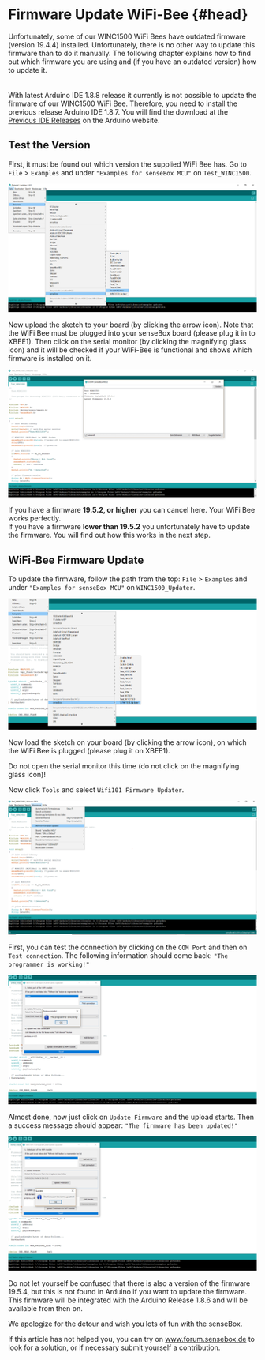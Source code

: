 # Firmware Update WiFi-Bee {#head}
<div class="description">Unfortunately, some of our WINC1500 WiFi Bees have outdated firmware (version 19.4.4) installed. Unfortunately, there is no other way to update this firmware than to do it manually. The following chapter explains how to find out which firmware you are using and (if you have an outdated version) how to update it.</div>

<div class="line">
    <br>
    <br>
</div>

<div class="box_warning">
    <i class="fa fa-exclamation-circle fa-fw" aria-hidden="true" style="color: #f0ad4e"></i>
    With latest Arduino IDE 1.8.8 release it currently is not possible to update the firmware of our WINC1500 WiFi Bee. Therefore, you need to install the previous release Arduino IDE 1.8.7. You will find the download at the <a href="https://www.arduino.cc/en/Main/OldSoftwareReleases#previous">Previous IDE Releases</a> on the Arduino website.
</div>

## Test the Version
First, it must be found out which version the supplied WiFi Bee has. Go to `File` > `Examples` and under `"Examples for senseBox MCU"` on `Test_WINC1500`.

![Open the WiFi-Test](https://github.com/sensebox/resources/raw/master/gitbook_pictures/Update-Wifi-Firmware/1-test.PNG)

Now upload the sketch to your board (by clicking the arrow icon). Note that the WiFi Bee must be plugged into your senseBox board (please plug it in to XBEE1). Then click on the serial monitor (by clicking the magnifying glass icon) and it will be checked if your WiFi-Bee is functional and shows which firmware is installed on it.



![Test results with a non-current firmware](https://github.com/sensebox/resources/raw/master/gitbook_pictures/Update-Wifi-Firmware/2-result.PNG)

<div class="box_success">
    <i class="fa fa-check fa-fw" aria-hidden="true" style="color: #50af51;"></i>
   If you have a firmware  <b>19.5.2, or higher</b> you can cancel here. Your WiFi Bee works perfectly.
</div>

<div class="box_warning">
    <i class="fa fa-exclamation-circle fa-fw" aria-hidden="true" style="color: #f0ad4e"></i>
    If you have a firmware <b>lower than 19.5.2</b> you unfortunately have to update the firmware. You will find out how this works in the next step.
</div>

## WiFi-Bee Firmware Update
To update the firmware, follow the path from the top: `File` > ` Examples ` and under `"Examples for senseBox MCU"` on `WINC1500_Updater`.

![Open the WINC1500_Updater](https://github.com/sensebox/resources/raw/master/gitbook_pictures/Update-Wifi-Firmware/3-updater.PNG)


Now load the sketch on your board (by clicking the arrow icon), on which the WiFi Bee is plugged (please plug it on XBEE1).

<div class="box_error">
    <i class="fa fa-exclamation-triangle fa-fw" aria-hidden="true" style="color: #d9534f"></i>
    Do not open the serial monitor this time (do not click on the magnifying glass icon)!
</div>

Now click `Tools` and select `Wifi101 Firmware Updater`.

![Choose WiFi 101 Firmware Updater](https://github.com/sensebox/resources/raw/master/gitbook_pictures/Update-Wifi-Firmware/4-firmware-updater.PNG)

First, you can test the connection by clicking on the ` COM Port ` and then on ` Test connection `. The following information should come back: `"The programmer is working!"`

![Test connection of the WiFi-Bee](https://github.com/sensebox/resources/raw/master/gitbook_pictures/Update-Wifi-Firmware/5-test-connection.PNG)

Almost done, now just click on ` Update Firmware ` and the upload starts. Then a success message should appear: `"The firmware has been updated!"`

![Finally Update Firmware](https://github.com/sensebox/resources/raw/master/gitbook_pictures/Update-Wifi-Firmware/6-update-firmware.PNG)

<div class="box_info">
    <i class="fa fa-info fa-fw" aria-hidden="true" style="color: #42acf3;"></i>
    Do not let yourself be confused that there is also a version of the firmware 19.5.4, but this is not found in Arduino if you want to update the firmware. This firmware will be integrated with the Arduino Release 1.8.6 and will be available from then on.</div>
    
   We apologize for the detour and wish you lots of fun with the senseBox.
 
If this article has not helped you, you can try on www.forum.sensebox.de to look for a solution, or if necessary submit yourself a contribution.

